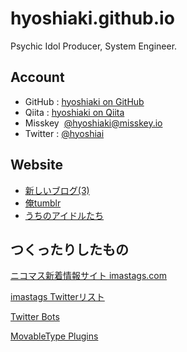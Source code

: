# hyoshiaki.github.io

Psychic Idol Producer, System Engineer.

## Account

* GitHub&nbsp;:&nbsp;[hyoshiaki on GitHub](https://github.com/hyoshiaki/)
* Qiita&nbsp;:&nbsp;[hyoshiaki on Qiita](https://qiita.com/hyoshiaki)
* Misskey&nbsp;&nbsp;[@hyoshiaki@misskey.io](https://misskey.io/@hyoshiaki)
* Twitter&nbsp;:&nbsp;[@hyoshiai](https://twitter.com/hyoshiaki)

## Website

* [新しいブログ(3)](https://pkchr.livedoor.blog/)
* [俺tumblr](https://hyoshiaki.tumblr.com/)
* [うちのアイドルたち](https://min.togetter.com/vHajoO1)

## つくったりしたもの

[ニコマス新着情報サイト imastags.com](https://www.imastags.com)

[imastags Twitterリスト](https://twitter.com/i/lists/54812825)

[Twitter Bots](twitter.html)

[MovableType Plugins](mt.html)
